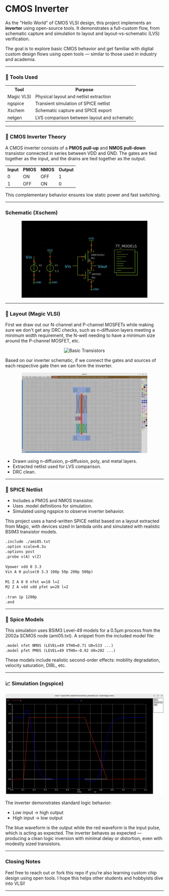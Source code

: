 # CMOS Inverter

As the "Hello World" of CMOS VLSI design, this project implements an **inverter** using open-source tools. It demonstrates a full-custom flow, from schematic capture and simulation to layout and layout-vs-schematic (LVS) verification.

The goal is to explore basic CMOS behavior and get familiar with digital custom design flows using open tools — similar to those used in industry and academia.

---
### 🔧 Tools Used
<div align="center">
  <table>
    <tr>
      <th>Tool</th>
      <th>Purpose</th>
    </tr>
    <tr>
      <td>Magic VLSI</td>
      <td>Physical layout and netlist extraction</td>
    </tr>
    <tr>
      <td>ngspice</td>
      <td>Transient simulation of SPICE netlist</td>
    </tr>
    <tr>
      <td>Xschem</td>
      <td>Schematic capture and SPICE export</td>
    </tr>
    <tr>
      <td>netgen</td>
      <td>LVS comparison between layout and schematic</td>
    </tr>
  </table>
</div>

---

### 🧠 CMOS Inverter Theory

A CMOS inverter consists of a **PMOS pull-up** and **NMOS pull-down** transistor connected in series between VDD and GND. The gates are tied together as the input, and the drains are tied together as the output.

<div align="center">
  <table>
    <tr>
      <th>Input</th>
      <th>PMOS</th>
      <th>NMOS</th>
      <th>Output</th>
    </tr>
    <tr>
      <td>0</td>
      <td>ON</td>
      <td>OFF</td>
      <td>1</td>
    </tr>
    <tr>
      <td>1</td>
      <td>OFF</td>
      <td>ON</td>
      <td>0</td>
    </tr>
  </table>
</div>


This complementary behavior ensures low static power and fast switching.

---

### Schematic (Xschem)
<div align="center">
  <img src="./inverter_schematic.png" alt="Inverter Schematic" width="400"/>
</div>

---

### 🧱 Layout (Magic VLSI)
First we draw out our N-channel and P-channel MOSFETs while making sure we don't get any DRC checks, such as n-diffusion layers
meeting a minimum width requirement, the N-well needing to have a minimum size around the P-channel MOSFET, etc.

<div align="center">
  <img src="./nmospmos_layout.png" alt="Basic Transistors" width="400"/>
</div>

Based on our inverter schematic, if we connect the gates and sources of each respective gate then we can form the inverter.

<div align="center">
  <img src="./inverter_layout.png" alt="Inverter Layout" width="400"/>
</div>

- Drawn using n-diffusion, p-diffusion, poly, and metal layers.
- Extracted netlist used for LVS comparison.
- DRC clean.
  
---

### 📐 SPICE Netlist

- Includes a PMOS and NMOS transistor.
- Uses .model definitions for simulation.
- Simulated using ngspice to observe inverter behavior.

This project uses a hand-written SPICE netlist based on a layout extracted from Magic, with devices sized in lambda units and simulated with realistic BSIM3 transistor models.

```spice
.include ./ami05.txt
.option scale=0.3u
.options post
.probe v(A) v(Z)

Vpower vdd 0 3.3
Vin A 0 pulse(0 3.3 100p 50p 200p 500p)

M1 Z A 0 0 nfet w=10 l=2
M2 Z A vdd vdd pfet w=20 l=2

.tran 1p 1200p
.end
```

---

### 🧪 Spice Models
This simulation uses BSIM3 Level-49 models for a 0.5µm process from the 2002a SCMOS node (ami05.txt). A snippet from the included model file:

```spice
.model nfet NMOS (LEVEL=49 VTH0=0.71 U0=533 ...)
.model pfet PMOS (LEVEL=49 VTH0=-0.92 U0=202 ...)
```
These models include realistic second-order effects: mobility degradation, velocity saturation, DIBL, etc.

---

### 📈 Simulation (ngspice)

<div align="center">
  <img src="./waveform.png" alt="CMOS Inverter Waveform" width="600"/>
</div>

The inverter demonstrates standard logic behavior:
- Low input → high output
- High input → low output

The blue waveform is the output while the red waveform is the input pulse, which is acting as expected.
The inverter behaves as expected — producing a clean logic inversion with minimal delay or distortion, even with modestly sized transistors.

---

### Closing Notes

Feel free to reach out or fork this repo if you’re also learning custom chip design using open tools. I hope this helps other students and hobbyists dive into VLSI!

---

